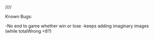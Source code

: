 ////

Known Bugs:

-No end to game whether win or lose
-keeps adding imaginary images (while totalWrong <8?)
